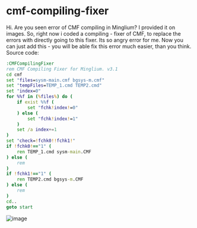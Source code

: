 # cmf-compiling-fixer
Hi. Are you seen error of CMF compiling in Minglium?
I provided it on images. So, right now i coded a compiling - fixer of CMF, to replace the errors with directly going to this fixer.
Its so angry error for me. Now you can just add this - you will be able fix this error much easier, than you think.
Source code:
```bat
:CMFCompilingFixer
rem CMF Compiling Fixer for Minglium. v3.1
cd cmf
set "files=sysm-main.cmf bgsys-m.cmf"
set "tempFiles=TEMP_1.cmd TEMP2.cmd"
set "index=0"
for %%f in (%files%) do (
    if exist %%f (
        set "fchk!index!=0"
    ) else (
        set "fchk!index!=1"
    )
    set /a index+=1
)
set "check=!fchk0!!fchk1!"
if !fchk0!=="1" (
    ren TEMP_1.cmd sysm-main.CMF
) else (
    rem
)
if !fchk1!=="1" (
    ren TEMP2.cmd bgsys-m.CMF
) else (
    rem
)
cd..
goto start
```
![image](https://github.com/user-attachments/assets/bc28a099-0fcf-4ff4-a36b-812f0b3b11ae)
